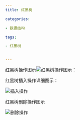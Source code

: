 ```yaml
---
title: 红黑树

categories: 

- 数据结构

tags: 

- 红黑树


---
```

红黑树操作图示![红黑树操作图示](https://wenslo-blog.oss-cn-beijing.aliyuncs.com/Data%20Structures%20and%20Algorithms/RBT/02.png)：


红黑树插入操作详细图示：

![插入操作](https://wenslo-blog.oss-cn-beijing.aliyuncs.com/Data%20Structures%20and%20Algorithms/RBT/01.png)

红黑树删除操作图示

![删除操作](https://wenslo-blog.oss-cn-beijing.aliyuncs.com/Data%20Structures%20and%20Algorithms/RBT/03.png)

